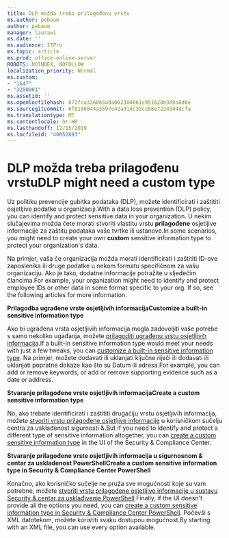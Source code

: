 ```yaml
---
title: DLP možda treba prilagođenu vrstu
ms.author: pebaum
author: pebaum
manager: laurawi
ms.date: ''
ms.audience: ITPro
ms.topic: article
ms.prod: office-online-server
ROBOTS: NOINDEX, NOFOLLOW
localization_priority: Normal
ms.custom:
- "1647"
- "3200001"
ms.assetid: ''
ms.openlocfilehash: 872fca326065ada002300061c951620b3d9a8d0e
ms.sourcegitcommit: 0f0186044a3597e42ad14c32ca58e7224344dcfa
ms.translationtype: MT
ms.contentlocale: hr-HR
ms.lasthandoff: 12/15/2019
ms.locfileid: "40052893"
---
```

# <a name="dlp-might-need-a-custom-type"></a><span data-ttu-id="34c97-102">DLP možda treba prilagođenu vrstu</span><span class="sxs-lookup"><span data-stu-id="34c97-102">DLP might need a custom type</span></span>

<span data-ttu-id="34c97-103">Uz politiku prevencije gubitka podataka (DLP), možete identificirati i zaštititi osjetljive podatke u organizaciji.</span><span class="sxs-lookup"><span data-stu-id="34c97-103">With a data loss prevention (DLP) policy, you can identify and protect sensitive data in your organization.</span></span> <span data-ttu-id="34c97-104">U nekim slučajevima možda ćete morati stvoriti vlastitu vrstu **prilagođene** osjetljive informacije za zaštitu podataka vaše tvrtke ili ustanove.</span><span class="sxs-lookup"><span data-stu-id="34c97-104">In some scenarios, you might need to create your own **custom** sensitive information type to protect your organization's data.</span></span>

<span data-ttu-id="34c97-105">Na primjer, vaša će organizacija možda morati identificirati i zaštititi ID-ove zaposlenika ili druge podatke u nekom formatu specifičnom za vašu organizaciju. Ako je tako, dodatne informacije potražite u sljedećim člancima.</span><span class="sxs-lookup"><span data-stu-id="34c97-105">For example, your organization might need to identify and protect employee IDs or other data in some format specific to your org. If so, see the following articles for more information.</span></span>
  
 <span data-ttu-id="34c97-106">**Prilagodba ugrađene vrste osjetljivih informacija**</span><span class="sxs-lookup"><span data-stu-id="34c97-106">**Customize a built-in sensitive information type**</span></span>
  
<span data-ttu-id="34c97-107">Ako bi ugrađena vrsta osjetljivih informacija mogla zadovoljiti vaše potrebe s samo nekoliko ugađanja, možete [prilagoditi ugrađenu vrstu osjetljivih informacija](https://docs.microsoft.com/office365/securitycompliance/customize-a-built-in-sensitive-information-type).</span><span class="sxs-lookup"><span data-stu-id="34c97-107">If a built-in sensitive information type would meet your needs with just a few tweaks, you can [customize a built-in sensitive information type](https://docs.microsoft.com/office365/securitycompliance/customize-a-built-in-sensitive-information-type).</span></span> <span data-ttu-id="34c97-108">Na primjer, možete dodavati ili uklanjati ključne riječi ili dodavati ili uklanjati popratne dokaze kao što su Datum ili adresa.</span><span class="sxs-lookup"><span data-stu-id="34c97-108">For example, you can add or remove keywords, or add or remove supporting evidence such as a date or address.</span></span>
  
 <span data-ttu-id="34c97-109">**Stvaranje prilagođene vrste osjetljivih informacija**</span><span class="sxs-lookup"><span data-stu-id="34c97-109">**Create a custom sensitive information type**</span></span>
  
<span data-ttu-id="34c97-110">No, ako trebate identificirati i zaštititi drugačiju vrstu osjetljivih informacija, možete [stvoriti vrstu prilagođene osjetljive informacije](https://docs.microsoft.com/office365/securitycompliance/create-a-custom-sensitive-information-type) u korisničkom sučelju centra za usklađenost sigurnosti &.</span><span class="sxs-lookup"><span data-stu-id="34c97-110">But if you need to identify and protect a different type of sensitive information altogether, you can [create a custom sensitive information type](https://docs.microsoft.com/office365/securitycompliance/create-a-custom-sensitive-information-type) in the UI of the Security & Compliance Center.</span></span>
  
<span data-ttu-id="34c97-111">**Stvaranje prilagođene vrste osjetljivih informacija u sigurnosnom & centar za usklađenost PowerShell**</span><span class="sxs-lookup"><span data-stu-id="34c97-111">**Create a custom sensitive information type in Security & Compliance Center PowerShell**</span></span>

<span data-ttu-id="34c97-112">Konačno, ako korisničko sučelje ne pruža sve mogućnosti koje su vam potrebne, možete [stvoriti vrstu prilagođene osjetljive informacije u sustavu Security & centar za usklađivanje PowerShell](https://docs.microsoft.com/office365/securitycompliance/create-a-custom-sensitive-information-type-in-scc-powershell).</span><span class="sxs-lookup"><span data-stu-id="34c97-112">Finally, if the UI doesn't provide all the options you need, you can [create a custom sensitive information type in Security & Compliance Center PowerShell](https://docs.microsoft.com/office365/securitycompliance/create-a-custom-sensitive-information-type-in-scc-powershell).</span></span> <span data-ttu-id="34c97-113">Počevši s XML datotekom, možete koristiti svaku dostupnu mogućnost.</span><span class="sxs-lookup"><span data-stu-id="34c97-113">By starting with an XML file, you can use every option available.</span></span>
